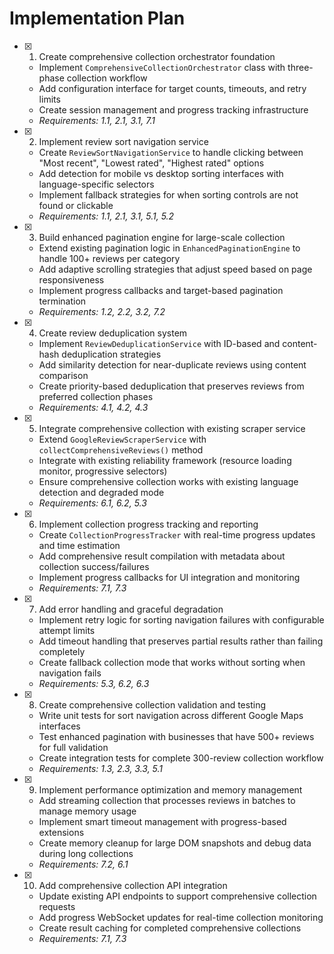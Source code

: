 # Implementation Plan

- [x] 1. Create comprehensive collection orchestrator foundation
  - Implement `ComprehensiveCollectionOrchestrator` class with three-phase collection workflow
  - Add configuration interface for target counts, timeouts, and retry limits
  - Create session management and progress tracking infrastructure
  - _Requirements: 1.1, 2.1, 3.1, 7.1_

- [x] 2. Implement review sort navigation service
  - Create `ReviewSortNavigationService` to handle clicking between "Most recent", "Lowest rated", "Highest rated" options
  - Add detection for mobile vs desktop sorting interfaces with language-specific selectors
  - Implement fallback strategies for when sorting controls are not found or clickable
  - _Requirements: 1.1, 2.1, 3.1, 5.1, 5.2_

- [x] 3. Build enhanced pagination engine for large-scale collection
  - Extend existing pagination logic in `EnhancedPaginationEngine` to handle 100+ reviews per category
  - Add adaptive scrolling strategies that adjust speed based on page responsiveness
  - Implement progress callbacks and target-based pagination termination
  - _Requirements: 1.2, 2.2, 3.2, 7.2_

- [x] 4. Create review deduplication system
  - Implement `ReviewDeduplicationService` with ID-based and content-hash deduplication strategies
  - Add similarity detection for near-duplicate reviews using content comparison
  - Create priority-based deduplication that preserves reviews from preferred collection phases
  - _Requirements: 4.1, 4.2, 4.3_

- [x] 5. Integrate comprehensive collection with existing scraper service
  - Extend `GoogleReviewScraperService` with `collectComprehensiveReviews()` method
  - Integrate with existing reliability framework (resource loading monitor, progressive selectors)
  - Ensure comprehensive collection works with existing language detection and degraded mode
  - _Requirements: 6.1, 6.2, 5.3_

- [x] 6. Implement collection progress tracking and reporting
  - Create `CollectionProgressTracker` with real-time progress updates and time estimation
  - Add comprehensive result compilation with metadata about collection success/failures
  - Implement progress callbacks for UI integration and monitoring
  - _Requirements: 7.1, 7.3_

- [x] 7. Add error handling and graceful degradation
  - Implement retry logic for sorting navigation failures with configurable attempt limits
  - Add timeout handling that preserves partial results rather than failing completely
  - Create fallback collection mode that works without sorting when navigation fails
  - _Requirements: 5.3, 6.2, 6.3_

- [x] 8. Create comprehensive collection validation and testing
  - Write unit tests for sort navigation across different Google Maps interfaces
  - Test enhanced pagination with businesses that have 500+ reviews for full validation
  - Create integration tests for complete 300-review collection workflow
  - _Requirements: 1.3, 2.3, 3.3, 5.1_

- [x] 9. Implement performance optimization and memory management
  - Add streaming collection that processes reviews in batches to manage memory usage
  - Implement smart timeout management with progress-based extensions
  - Create memory cleanup for large DOM snapshots and debug data during long collections
  - _Requirements: 7.2, 6.1_

- [x] 10. Add comprehensive collection API integration
  - Update existing API endpoints to support comprehensive collection requests
  - Add progress WebSocket updates for real-time collection monitoring
  - Create result caching for completed comprehensive collections
  - _Requirements: 7.1, 7.3_